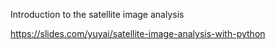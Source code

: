 Introduction to the satellite image analysis

https://slides.com/yuyai/satellite-image-analysis-with-python

